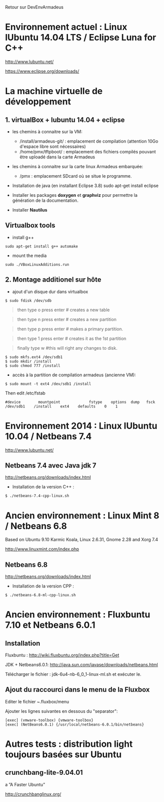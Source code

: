 Retour sur DevEnvArmadeus

# Environnement actuel : Linux lUbuntu 14.04 LTS / Eclipse Luna for C++ #
http://www.lubuntu.net/

https://www.eclipse.org/downloads/

# La machine virtuelle de développement #

## 1. virtualBox + lubuntu 14.04 + eclipse ##

  * les chemins à connaitre sur la VM:
    * /install/armadeus-git/ : emplacement de compilation (attention 10Go d'espace libre sont nécessaires)
    * /home/pmx/tftpboot/ : emplacement des fichiers compilés pouvant être uploadé dans la carte Armadeus

  * les chemins à connaitre sur la carte linux Armadeus embarquée:
    * /pmx : emplacement SDcard où se situe le programme.

  * Installation de java (en installant Eclipse 3.8)
sudo apt-get install eclipse

  * Installer les packages **doxygen** et **graphviz** pour permettre la génération de la documentation.
  * Installer **Nautilus**

## Virtualbox tools ##
  * install g++
```
sudo apt-get install g++ automake 
```
  * mount the media
```
sudo ./VBoxLinuxAdditions.run
```

## 2. Montage additionel sur hôte ##

  * ajout d'un disque dur dans virtualbox
```
$ sudo fdisk /dev/sdb
```

> then type o press enter # creates a new table

> then type n press enter # creates a new partition

> then type p press enter # makes a primary partition.

> then type 1 press enter # creates it as the 1st partition

> finally type w #this will right any changes to disk.

```
$ sudo mkfs.ext4 /dev/sdb1
$ sudo mkdir /install
$ sudo chmod 777 /install
```


  * accès à la partition de compilation armadeus (ancienne VM):
```
$ sudo mount -t ext4 /dev/sdb1 /install
```
Then edit /etc/fstab
```
#device        mountpoint             fstype    options  dump   fsck
/dev/sdb1    /install    ext4    defaults    0    1
```







# Environnement 2014 : Linux lUbuntu 10.04 / Netbeans 7.4 #
http://www.lubuntu.net/

## Netbeans 7.4 avec Java jdk 7 ##
http://netbeans.org/downloads/index.html
  * Installation de la version C++ :
```
$ ./netbeans-7.4-cpp-linux.sh
```


# Ancien environnement : Linux Mint 8 / Netbeans 6.8 #
Based on Ubuntu 9.10 Karmic Koala, Linux 2.6.31, Gnome 2.28 and Xorg 7.4

http://www.linuxmint.com/index.php

## Netbeans 6.8 ##
http://netbeans.org/downloads/index.html
  * Installation de la version CPP :
```
$ ./netbeans-6.8-ml-cpp-linux.sh
```




# Ancien environnement : Fluxbuntu 7.10 et Netbeans 6.0.1 #

## Installation ##

Fluxbuntu : http://wiki.fluxbuntu.org/index.php?title=Get

JDK + Netbeans6.0.1: http://java.sun.com/javase/downloads/netbeans.html

Télécharger le fichier : jdk-6u4-nb-6\_0\_1-linux-ml.sh et exécuter le.

## Ajout du raccourci dans le menu de la Fluxbox ##

Editer le fichier ~.fluxbox/menu

Ajouter les lignes suivantes en dessous du "separator":

```
[exec] (vmware-toolbox) {vmware-toolbox}
[exec] (NetBeans6.0.1) {/usr/local/netbeans-6.0.1/bin/netbeans}
```


# Autres tests : distribution light toujours basées sur Ubuntu #
## crunchbang-lite-9.04.01 ##
a ”A Faster Ubuntu”

http://crunchbanglinux.org/